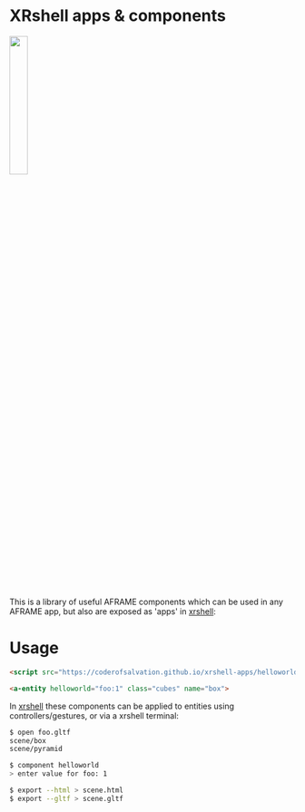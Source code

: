 # XRshell apps & components

<img src='https://github.com/coderofsalvation/xrshell/raw/main/src/assets/logo.svg' width="25%"/>

This is a library of useful AFRAME components which can be used in any AFRAME app, but also are exposed as 'apps' in [xrshell](https://github.com/coderofsalvation/xrshell):

# Usage

```html
<script src="https://coderofsalvation.github.io/xrshell-apps/helloworld.js"/>

<a-entity helloworld="foo:1" class="cubes" name="box">  
```

In [xrshell](https://github.com/coderofsalvation/xrshell) these components can be applied to entities using controllers/gestures, or via a xrshell terminal:

```bash
$ open foo.gltf 
scene/box
scene/pyramid

$ component helloworld
> enter value for foo: 1

$ export --html > scene.html
$ export --gltf > scene.gltf
```
